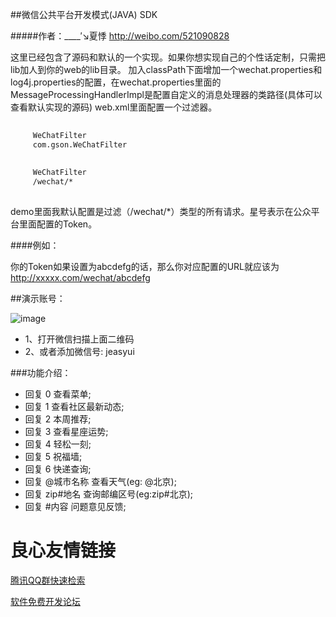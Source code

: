 ##微信公共平台开发模式(JAVA) SDK

#####作者：____′↘夏悸 http://weibo.com/521090828

这里已经包含了源码和默认的一个实现。如果你想实现自己的个性话定制，只需把lib加人到你的web的lib目录。
加入classPath下面增加一个wechat.properties和log4j.properties的配置，在wechat.properties里面的MessageProcessingHandlerImpl是配置自定义的消息处理器的类路径(具体可以查看默认实现的源码)
web.xml里面配置一个过滤器。
```xml
 
     WeChatFilter 
     com.gson.WeChatFilter 
 
 
	 WeChatFilter 
	 /wechat/* 
 
```
demo里面我默认配置是过滤（/wechat/*）类型的所有请求。星号表示在公众平台里面配置的Token。

####例如：

你的Token如果设置为abcdefg的话，那么你对应配置的URL就应该为 http://xxxxx.com/wechat/abcdefg


##演示账号：

![image](http://bbs.btboys.com/data/attachment/common/cf/180311ezs0kpcmaffi2uci.jpg)

* 1、打开微信扫描上面二维码 
* 2、或者添加微信号: jeasyui


###功能介绍：

* 回复 0 查看菜单;
* 回复 1 查看社区最新动态;
* 回复 2 本周推荐;
* 回复 3 查看星座运势;
* 回复 4 轻松一刻;
* 回复 5 祝福墙;
* 回复 6 快递查询;
* 回复 @城市名称 查看天气(eg: @北京);
* 回复 zip#地名 查询邮编区号(eg:zip#北京);
* 回复 #内容 问题意见反馈;

 # 良心友情链接

[腾讯QQ群快速检索](http://u.720life.cn/s/8cf73f7c)

[软件免费开发论坛](http://u.720life.cn/s/bbb01dc0)